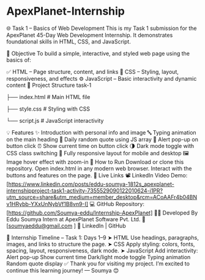 # ApexPlanet-Internship
🌐 Task 1 – Basics of Web Development This is my Task 1 submission for the ApexPlanet 45-Day Web Development Internship. It demonstrates foundational skills in HTML, CSS, and JavaScript.

🎯 Objective To build a simple, interactive, and styled web page using the basics of:

✅ HTML – Page structure, content, and links 🎨 CSS – Styling, layout, responsiveness, and effects ⚙ JavaScript – Basic interactivity and dynamic content 📁 Project Structure task-1

├── index.html # Main HTML file

├── style.css # Styling with CSS

└── script.js # JavaScript interactivity

💡 Features ✨ Introduction with personal info and image 🔤 Typing animation on the main heading 💬 Daily random quote using JS array 👋 Alert pop-up on button click ⏰ Show current time on button click 🌗 Dark mode toggle with CSS class switching 📱 Fully responsive layout for mobile and desktop 🖼 Image hover effect with zoom-in 📌 How to Run Download or clone this repository. Open index.html in any modern web browser. Interact with the buttons and features on the page.
🔗 Live Links 📽 LinkedIn Video Demo: [https://www.linkedin.com/posts/eddu-soumya-1812s_apexplanet-internshipproject-task1-activity-7355529090122010624-i1PR?utm_source=share&utm_medium=member_desktop&rcm=ACoAAFr4b04BNv1HRybb-YXxUnNybVf1B8vn9-I] 
💻 GitHub Repository: [https://github.com/Soumya-eddu/Internship-ApexPlanet] 
👩‍💻 Developed By Eddu Soumya Intern at ApexPlanet Software Pvt. Ltd. 📧 [soumyaeddu@gmail.com ] 🔗 LinkedIn | GitHub

📅 Internship Timeline – Task 1: Days 1–9 ➤ HTML Use headings, paragraphs, images, and links to structure the page. 
➤ CSS Apply styling: colors, fonts, spacing, layout, responsiveness, dark mode.
➤ JavaScript Add interactivity: Alert pop-up Show current time Dark/light mode toggle Typing animation Random quote display
✅ Thank you for visiting my project. I’m excited to continue this learning journey! — Soumya 😊
